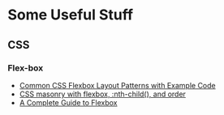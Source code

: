 # Some Useful Stuff
## CSS
### Flex-box 
* [Common CSS Flexbox Layout Patterns with Example Code](https://tobiasahlin.com/blog/common-flexbox-patterns/)
* [CSS masonry with flexbox, :nth-child(), and order](https://tobiasahlin.com/blog/masonry-with-css/)
* [A Complete Guide to Flexbox](https://css-tricks.com/snippets/css/a-guide-to-flexbox/)
